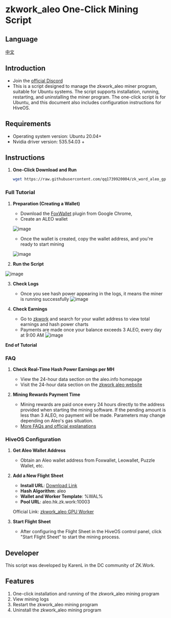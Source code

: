 # zkwork_aleo One-Click Mining Script

## Language
[中文](./README.md)

## Introduction
- Join the [official Discord](https://discord.gg/cxURcWzz)
- This is a script designed to manage the zkwork_aleo miner program, suitable for Ubuntu systems. The script supports installation, running, restarting, and uninstalling the miner program. The one-click script is for Ubuntu, and this document also includes configuration instructions for HiveOS.

## Requirements
- Operating system version: Ubuntu 20.04+
- Nvidia driver version: 535.54.03 +

## Instructions

1. **One-Click Download and Run**

    ```bash
    wget https://raw.githubusercontent.com/qq1739920004/zk_word_aleo_gpu_script/master/zk_word_aleo_gpu_script.sh -O zkwork_aleo.sh  && chmod +x zkwork_aleo.sh && ./zkwork_aleo.sh
    ```

### Full Tutorial

1. **Preparation (Creating a Wallet)**

   - Download the [FoxWallet](https://chromewebstore.google.com/search/FoxWallet%20%7C%20Aleo%20Wallet?hl=en&utm_source=ext_sidebar) plugin from Google Chrome,
   - Create an ALEO wallet

   ![image](https://github.com/user-attachments/assets/0026acb6-7696-410f-bfe6-3a6a5f9447b7)

   - Once the wallet is created, copy the wallet address, and you're ready to start mining

   ![image](https://github.com/user-attachments/assets/da2bfe4c-7979-48da-a683-26481af286b7)

2. **Run the Script**

![image](https://github.com/user-attachments/assets/584a0bde-d721-4d81-8d89-0855fb1efe3b)


3. **Check Logs**
   - Once you see hash power appearing in the logs, it means the miner is running successfully
  ![image](https://github.com/user-attachments/assets/a095e508-c36c-447a-acf4-9d8dfc3a7632)


4. **Check Earnings**
   - Go to [zkwork](https://zk.work/) and search for your wallet address to view total earnings and hash power charts
   - Payments are made once your balance exceeds 3 ALEO, every day at 9:00 AM
   ![image](https://github.com/user-attachments/assets/b824b301-2229-4875-b1b1-66049533aa8f)

**End of Tutorial**

### FAQ

1. **Check Real-Time Hash Power Earnings per MH**

   - View the 24-hour data section on the aleo.info homepage
   - Visit the 24-hour data section on the [zkwork aleo website](https://aleo.info/)

2. **Mining Rewards Payment Time**

   - Mining rewards are paid once every 24 hours directly to the address provided when starting the mining software. If the pending amount is less than 3 ALEO, no payment will be made. Parameters may change depending on Aleo's gas situation.
   - [More FAQs and official explanations](https://github.com/6block/zkwork_aleo_gpu_worker/blob/master/FAQ_zh.md)

### HiveOS Configuration

1. **Get Aleo Wallet Address**

   - Obtain an Aleo wallet address from Foxwallet, Leowallet, Puzzle Wallet, etc.

2. **Add a New Flight Sheet**

   - **Install URL**: [Download Link](https://github.com/6block/zkwork_aleo_gpu_worker/releases/download/v0.2.1/aleo_prover-v0.2.1.tar.gz)
   - **Hash Algorithm**: aleo
   - **Wallet and Worker Template**: %WAL%
   - **Pool URL**: aleo.hk.zk.work:10003

   Official Link: [zkwork_aleo GPU Worker](https://github.com/6block/zkwork_aleo_gpu_worker/blob/master/README.md)

3. **Start Flight Sheet**

   - After configuring the Flight Sheet in the HiveOS control panel, click "Start Flight Sheet" to start the mining process.

## Developer

This script was developed by KarenL in the DC community of ZK.Work.

## Features

1. One-click installation and running of the zkwork_aleo mining program
2. View mining logs
3. Restart the zkwork_aleo mining program
4. Uninstall the zkwork_aleo mining program
